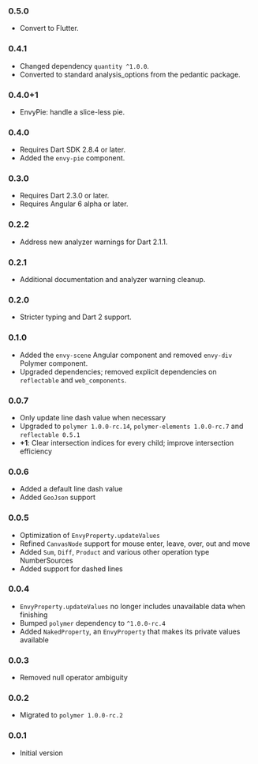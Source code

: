 ### 0.5.0
  * Convert to Flutter.

### 0.4.1
  * Changed dependency `quantity ^1.0.0`.
  * Converted to standard analysis_options from the pedantic package.

### 0.4.0+1
  * EnvyPie:  handle a slice-less pie.

### 0.4.0
  * Requires Dart SDK 2.8.4 or later.
  * Added the `envy-pie` component.

### 0.3.0
  * Requires Dart 2.3.0 or later.
  * Requires Angular 6 alpha or later.

### 0.2.2
  * Address new analyzer warnings for Dart 2.1.1.

### 0.2.1
  * Additional documentation and analyzer warning cleanup.

### 0.2.0
  * Stricter typing and Dart 2 support.
  
### 0.1.0
  * Added the `envy-scene` Angular component and removed `envy-div` Polymer component.
  * Upgraded dependencies; removed explicit dependencies on `reflectable` and `web_components`.

### 0.0.7
  * Only update line dash value when necessary
  * Upgraded to `polymer 1.0.0-rc.14`, `polymer-elements 1.0.0-rc.7` and `reflectable 0.5.1`
  * __+1__: Clear intersection indices for every child; improve intersection efficiency

### 0.0.6
  * Added a default line dash value
  * Added `GeoJson` support

### 0.0.5
  * Optimization of `EnvyProperty.updateValues`
  * Refined `CanvasNode` support for mouse enter, leave, over, out and move
  * Added `Sum`, `Diff`, `Product` and various other operation type NumberSources
  * Added support for dashed lines
  
### 0.0.4
  * `EnvyProperty.updateValues` no longer includes unavailable data when finishing
  * Bumped `polymer` dependency to `^1.0.0-rc.4`
  * Added `NakedProperty`, an `EnvyProperty` that makes its private values available 

### 0.0.3
  * Removed null operator ambiguity

### 0.0.2
  * Migrated to `polymer 1.0.0-rc.2`

### 0.0.1
  * Initial version
